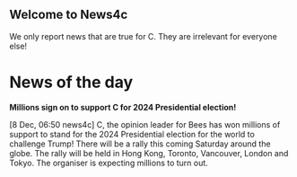 ## Welcome to News4c

We only report news that are true for C. They are irrelevant for everyone else!

# News of the day

**Millions sign on to support C for 2024 Presidential election!**

[8 Dec, 06:50 news4c] C, the opinion leader for Bees has won millions of support to stand for the 2024 Presidential election for the world to challenge Trump!
There will be a rally this coming Saturday around the globe. The rally will be held in Hong Kong, Toronto, Vancouver, London and Tokyo. 
The organiser is expecting millions to turn out.

